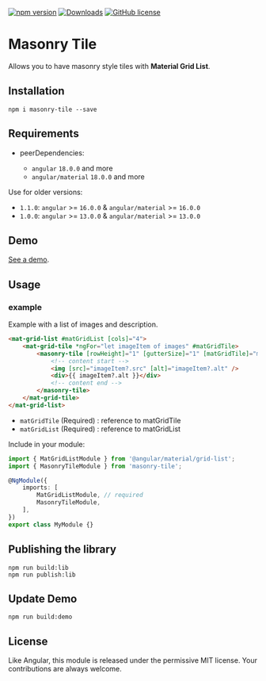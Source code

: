 [![npm version](https://badge.fury.io/js/masonry-tile.svg)](https://badge.fury.io/js/masonry-tile) [![Downloads](https://img.shields.io/npm/dm/masonry-tile.svg)](https://www.npmjs.com/package/masonry-tile) [![GitHub license](https://img.shields.io/badge/license-MIT-blue.svg)](https://raw.githubusercontent.com/Harvest-Dev/masonry-tile/master/LICENSE.md)

# Masonry Tile

Allows you to have masonry style tiles with **Material Grid List**.

## Installation

```
npm i masonry-tile --save
```

## Requirements

-   peerDependencies:

    -   `angular` `18.0.0` and more
    -   `angular/material` `18.0.0` and more

Use for older versions:

-   `1.1.0`: `angular` >= `16.0.0` & `angular/material` >= `16.0.0`
-   `1.0.0`: `angular` >= `13.0.0` & `angular/material` >= `13.0.0`

## Demo

[See a demo](https://harvest-dev.github.io/masonry-tile/dist/masonry-tile-demo/browser/).

## Usage

### example

Example with a list of images and description.

```html
<mat-grid-list #matGridList [cols]="4">
    <mat-grid-tile *ngFor="let imageItem of images" #matGridTile>
        <masonry-tile [rowHeight]="1" [gutterSize]="1" [matGridTile]="matGridTile" [matGridList]="matGridList">
            <!-- content start -->
            <img [src]="imageItem?.src" [alt]="imageItem?.alt" />
            <div>{{ imageItem?.alt }}</div>
            <!-- content end -->
        </masonry-tile>
    </mat-grid-tile>
</mat-grid-list>
```

-   `matGridTile` (Required) : reference to matGridTile
-   `matGridList` (Required) : reference to matGridList

Include in your module:

```ts
import { MatGridListModule } from '@angular/material/grid-list';
import { MasonryTileModule } from 'masonry-tile';

@NgModule({
    imports: [
        MatGridListModule, // required
        MasonryTileModule,
    ],
})
export class MyModule {}
```

## Publishing the library

```
npm run build:lib
npm run publish:lib
```

## Update Demo

```
npm run build:demo
```

## License

Like Angular, this module is released under the permissive MIT license. Your contributions are always welcome.
